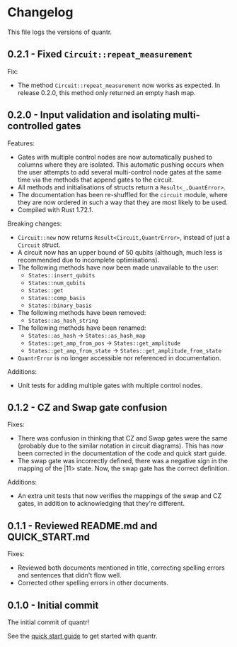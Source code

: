 # Changelog

This file logs the versions of quantr.

## 0.2.1 - Fixed `Circuit::repeat_measurement`

Fix:

- The method `Circuit::repeat_measurement` now works as expected. In
  release 0.2.0, this method only returned an empty hash map.

## 0.2.0 - Input validation and isolating multi-controlled gates

Features:

- Gates with multiple control nodes are now automatically pushed to
  columns where they are isolated. This automatic pushing occurs when
  the user attempts to add several multi-control node gates at the same
  time via the methods that append gates to the circuit.
- All methods and initialisations of structs return a 
  `Result<_,QuantError>`.
- The documentation has been re-shuffled for the `circuit` module, where
  they are now ordered in such a way that they are most likely to be
  used.
- Compiled with Rust 1.72.1.

Breaking changes:

- `Circuit::new` now returns `Result<Circuit,QuantrError>`, instead of
  just a `Circuit` struct.
- A circuit now has an upper bound of 50 qubits (although, much less is
  recommended due to incomplete optimisations).
- The following methods have now been made unavailable to the user:
    - `States::insert_qubits`
    - `States::num_qubits`
    - `States::get`
    - `States::comp_basis`
    - `States::binary_basis`
- The following methods have been removed:
    - `States::as_hash_string`
- The following methods have been renamed:
    - `States::as_hash` -> `States::as_hash_map`
    - `States::get_amp_from_pos` -> `States::get_amplitude`
    - `States::get_amp_from_state` -> `States::get_amplitude_from_state`
- `QuantrError` is no longer accessible nor referenced in documentation.

Additions:

- Unit tests for adding multiple gates with multiple control nodes.

## 0.1.2 - CZ and Swap gate confusion

Fixes:

- There was confusion in thinking that CZ and Swap gates were the same
  (probably due to the similar notation in circuit diagrams). This has
  now been corrected in the documentation of the code and quick start
  guide.
- The swap gate was incorrectly defined, there was a negative sign in
  the mapping of the |11> state. Now, the swap gate has the correct
  definition.

Additions:

- An extra unit tests that now verifies the mappings of the swap and CZ
  gates, in addition to acknowledging that they're different.

## 0.1.1 - Reviewed README.md and QUICK_START.md

Fixes:

- Reviewed both documents mentioned in title, correcting spelling errors
  and sentences that didn't flow well.
- Corrected other spelling errors in other documents.

## 0.1.0 - Initial commit

The initial commit of quantr! 

See the 
[quick start guide](QUICK_START.md) to get started with quantr.

